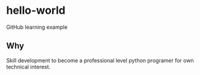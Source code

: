 # hello-world
GitHub learning example

## Why
Skill development to become a professional level python programer for own technical interest.
